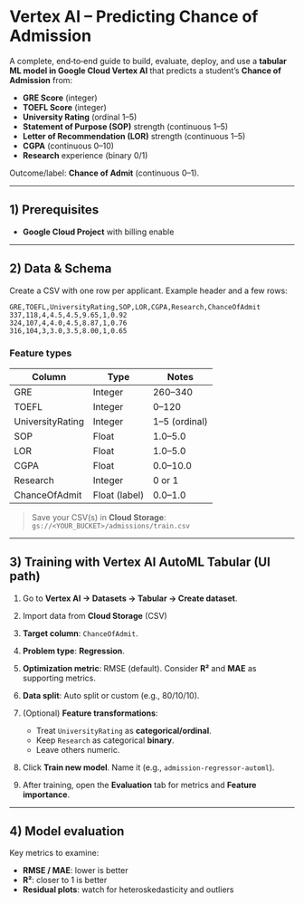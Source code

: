 # Vertex AI – Predicting Chance of Admission

A complete, end‑to‑end guide to build, evaluate, deploy, and use a **tabular ML model in Google Cloud Vertex AI** that predicts a student’s **Chance of Admission** from:

* **GRE Score** (integer)
* **TOEFL Score** (integer)
* **University Rating** (ordinal 1–5)
* **Statement of Purpose (SOP)** strength (continuous 1–5)
* **Letter of Recommendation (LOR)** strength (continuous 1–5)
* **CGPA** (continuous 0–10)
* **Research** experience (binary 0/1)

Outcome/label: **Chance of Admit** (continuous 0–1).

---

## 1) Prerequisites

* **Google Cloud Project** with billing enable
---

## 2) Data & Schema

Create a CSV with one row per applicant. Example header and a few rows:

```csv
GRE,TOEFL,UniversityRating,SOP,LOR,CGPA,Research,ChanceOfAdmit
337,118,4,4.5,4.5,9.65,1,0.92
324,107,4,4.0,4.5,8.87,1,0.76
316,104,3,3.0,3.5,8.00,1,0.65
```

### Feature types

| Column           | Type          | Notes         |
| ---------------- | ------------- | ------------- |
| GRE              | Integer       | 260–340       |
| TOEFL            | Integer       | 0–120         |
| UniversityRating | Integer       | 1–5 (ordinal) |
| SOP              | Float         | 1.0–5.0       |
| LOR              | Float         | 1.0–5.0       |
| CGPA             | Float         | 0.0–10.0      |
| Research         | Integer       | 0 or 1        |
| ChanceOfAdmit    | Float (label) | 0.0–1.0       |

> Save your CSV(s) in **Cloud Storage**: `gs://<YOUR_BUCKET>/admissions/train.csv`

---

## 3) Training with Vertex AI AutoML Tabular (UI path)

1. Go to **Vertex AI → Datasets → Tabular → Create dataset**.
2. Import data from **Cloud Storage** (CSV)
3. **Target column**: `ChanceOfAdmit`.
4. **Problem type**: **Regression**.
5. **Optimization metric**: RMSE (default). Consider **R²** and **MAE** as supporting metrics.
6. **Data split**: Auto split or custom (e.g., 80/10/10).
7. (Optional) **Feature transformations**:

   * Treat `UniversityRating` as **categorical/ordinal**.
   * Keep `Research` as categorical **binary**.
   * Leave others numeric.
8. Click **Train new model**. Name it (e.g., `admission-regressor-automl`).
9. After training, open the **Evaluation** tab for metrics and **Feature importance**.

---

## 4) Model evaluation

Key metrics to examine:

* **RMSE / MAE**: lower is better
* **R²**: closer to 1 is better
* **Residual plots**: watch for heteroskedasticity and outliers
